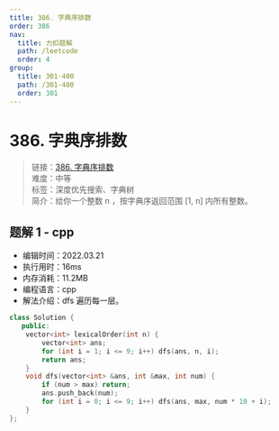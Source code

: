 ```yaml
---
title: 386. 字典序排数
order: 386
nav:
  title: 力扣题解
  path: /leetcode
  order: 4
group:
  title: 301-400
  path: /301-400
  order: 301
---
```


# 386. 字典序排数

> 链接：[386. 字典序排数](https://leetcode-cn.com/problems/lexicographical-numbers/)  
> 难度：中等  
> 标签：深度优先搜索、字典树  
> 简介：给你一个整数 n ，按字典序返回范围 [1, n] 内所有整数。

## 题解 1 - cpp

- 编辑时间：2022.03.21
- 执行用时：16ms
- 内存消耗：11.2MB
- 编程语言：cpp
- 解法介绍：dfs 遍历每一层。

```cpp
class Solution {
   public:
    vector<int> lexicalOrder(int n) {
        vector<int> ans;
        for (int i = 1; i <= 9; i++) dfs(ans, n, i);
        return ans;
    }
    void dfs(vector<int> &ans, int &max, int num) {
        if (num > max) return;
        ans.push_back(num);
        for (int i = 0; i <= 9; i++) dfs(ans, max, num * 10 + i);
    }
};
```
